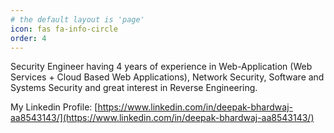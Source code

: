 ```yaml
---
# the default layout is 'page'
icon: fas fa-info-circle
order: 4
---
```


Security Engineer having 4 years of experience in Web-Application (Web Services + Cloud Based Web Applications), Network Security, Software and Systems Security and great interest in Reverse Engineering. 

My Linkedin Profile: [https://www.linkedin.com/in/deepak-bhardwaj-aa8543143/](https://www.linkedin.com/in/deepak-bhardwaj-aa8543143/)

